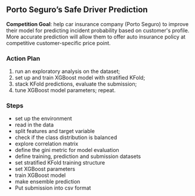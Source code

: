 ## Porto Seguro’s Safe Driver Prediction

<b>Competition Goal</b>: help car insurance company (Porto Seguro) to improve their model for predicting incident probability based on customer's profile. More accurate prediction will allow them to offer auto insurance policy at competitive customer-specific price point. <br>

### Action Plan
1. run an exploratory analysis on the dataset;
2. set up and train XGBoost model with stratified KFold;
3. stack KFold predictions, evaluate the submission;
4. tune XGBoost model parameters; repeat.

### Steps

- set up the environment
- read in the data
- split features and target variable
- check if the class distribution is balanced
- explore correlation matrix
- define the gini metric for model evaluation
- define training, prediction and submission datasets
- set stratified KFold training structure
- set XGBoost parameters
- train XGBoost model
- make ensemble prediction
- Put submission into csv format
